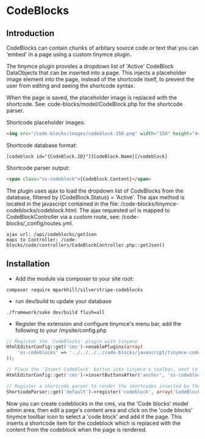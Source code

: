 # CodeBlocks

## Introduction

CodeBlocks can contain chunks of arbitary source code or text that you can 'embed' in a page using a custom tinymce plugin.

The tinymce plugin provides a dropdown list of 'Active' CodeBlock DataObjects that can be inserted into a page. This injects a placeholder image element into the page, instead of the shortcode itself, to prevent the user from editing and seeing the shortcode syntax.

When the page is saved, the placeholder image is replaced with the shortcode. See: code-blocks/model/CodeBlock.php for the shortcode parser.

Shortcode placeholder images:
```html
<img src="/code-blocks/images/codeblock-150.png" width="150" height="44" alt="{CodeBlock.Name}" data-id="{CodeBlock.ID}">
``` 
Shortcode database format:
```
[codeblock id="{CodeBlock.ID}"]{CodeBlock.Name}[/codeblock]
```
Shortcode parser output:
```html
<span class="ss-codeblock">{CodeBlock.Content}</span>
```

The plugin uses ajax to load the dropdown list of CodeBlocks from the database, filtered by {CodeBlock.Status} = 'Active'.
The ajax method is located in the javascript contained in the file: /code-blocks/tinymce-codeblocks/codeblock.html.
The ajax requested url is mapped to CodeBlockController via a custom route, see: /code-blocks/_config/routes.yml.

	ajax url: /api/codeblocks/getJson
	maps to Controller: /code-blocks/code/controllers/CodeBlockController.php::getJson()


## Installation

- Add the module via composer to your site root:
```
composer require mparkhill/silverstripe-codeblocks
```

- run dev/build to update your database
```
./framework/sake dev/build flush=all
```

- Register the extension and configure tinymce's menu bar, add the following to your /mysite/config.php 
```php
// Register the 'CodeBlocks' plugin with tinymce
HtmlEditorConfig::get('cms')->enablePlugins(array(
	'ss-codeblocks' => '../../../../code-blocks/javascript/tinymce-codeblocks/editor_plugin.js'
));

// Place the 'Insert CodeBlock' button into tinymce's toolbar, next to the anchor button
HtmlEditorConfig::get('cms')->insertButtonsAfter('anchor', 'ss-codeblocks');

// Register a shortcode parser to render the shortcodes inserted by the ss-codeblock plugin
ShortcodeParser::get('default')->register('codeblock', array('CodeBlock', 'codeblock_shortcode_handler'));
```

Now you can create codeblocks in the cms, via the 'Code blocks' model admin area, then edit a page's content area and click on the 'code blocks' tinymce toolbar icon to select a 'code block' and add it the page. This inserts a shortcode item for the codeblock which is replaced with the content from the codeblock when the page is rendered.
